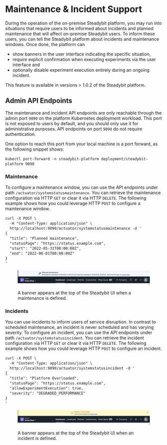 # Maintenance & Incident Support

During the operation of the on-premise Steadybit platform, you may run into situations that require users to be informed about incidents and planned maintenance that will affect on-premise Steadybit users. To inform these users, you can tell the Steadybit platform about incidents and maintenance windows. Once done, the platform can

* show banners in the user interface indicating the specific situation,
* require explicit confirmation when executing experiments via the user interface and
* optionally disable experiment execution entirely during an ongoing incident.

This feature is available in versions > 1.0.2 of the Steadybit platform.

## Admin API Endpoints

The maintenance and incident API endpoints are only reachable through the admin port `9090` on the platform Kubernetes deployment workload. This port is not exposed to users by default, and you should only use it for administrative purposes. API endpoints on port `9090` do not require authentication.

One option to reach this port from your local machine is a port forward, as the following snippet shows:

```
kubectl port-forward -n steadybit-platform deployment/steadybit-platform 9090
```

### Maintenance

To configure a maintenance window, you can use the API endpoints under path `/actuator/systemstatusmaintenance`. You can retrieve the maintenance configuration via HTTP `GET` or clear it via HTTP `DELETE`. The following example shows how you could leverage HTTP `POST` to configure a maintenance window.

```
curl -X POST \
  -H "Content-Type: application/json" \
  http://localhost:9090/actuator/systemstatusmaintenance -d '
{
  "title": "Planned maintenance",
  "statusPage": "https://status.example.com",
  "start": "2022-05-31T00:00:00Z",
  "end": "2022-06-01T00:00:00Z"
}
'
```

<figure><img src="../../.gitbook/assets/Screenshot 2022-10-13 at 11.50.12.png" alt="System banner appearing at the top of the Steadybit UI presenting the information provided through the maintenance API"><figcaption><p>A banner appears at the top of the Steadybit UI when a maintenance is defined.</p></figcaption></figure>

### Incidents

You can use incidents to inform users of service disruption. In contrast to scheduled maintenance, an incident is never scheduled and has varying severity. To configure an incident, you can use the API endpoints under path `/actuator/systemstatusincident`. You can retrieve the incident configuration via HTTP `GET` or clear it via HTTP `DELETE`. The following example shows how you could leverage HTTP `POST` to configure an incident.

```
curl -X POST \
  -H "Content-Type: application/json" \
  http://localhost:9090/actuator/systemstatusincident -d '
{
  "title": "Platform Overloaded",
  "statusPage": "https://status.example.com",
  "allowExperimentExecution": true,
  "severity": "DEGRADED_PERFORMANCE"
}
'
```

<figure><img src="../../.gitbook/assets/Screenshot 2022-10-13 at 13.11.37.png" alt="System banner appearing at the top of the Steadybit UI presenting the information provided through the incident API"><figcaption><p>A banner appears at the top of the Steadybit UI when an incident is defined.</p></figcaption></figure>
